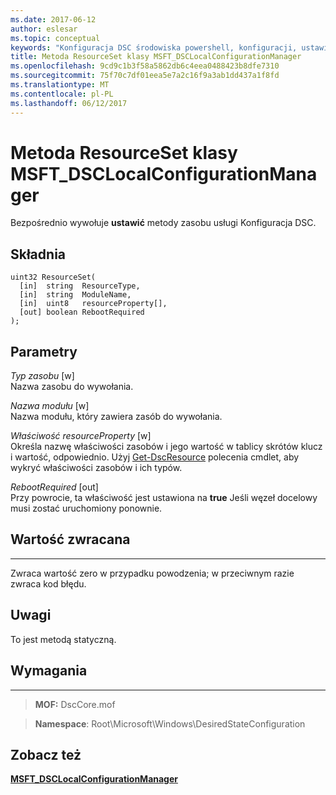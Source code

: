 ```yaml
---
ms.date: 2017-06-12
author: eslesar
ms.topic: conceptual
keywords: "Konfiguracja DSC środowiska powershell, konfiguracji, ustawienia"
title: Metoda ResourceSet klasy MSFT_DSCLocalConfigurationManager
ms.openlocfilehash: 9cd9c1b3f58a5862db6c4eea0488423b8dfe7310
ms.sourcegitcommit: 75f70c7df01eea5e7a2c16f9a3ab1dd437a1f8fd
ms.translationtype: MT
ms.contentlocale: pl-PL
ms.lasthandoff: 06/12/2017
---
```

# <a name="resourceset-method-of-the-msftdsclocalconfigurationmanager-class"></a>Metoda ResourceSet klasy MSFT_DSCLocalConfigurationManager

Bezpośrednio wywołuje **ustawić** metody zasobu usługi Konfiguracja DSC.

<a name="syntax"></a>Składnia
------

```mof
uint32 ResourceSet(
  [in]  string  ResourceType,
  [in]  string  ModuleName,
  [in]  uint8   resourceProperty[],
  [out] boolean RebootRequired
);
```

<a name="parameters"></a>Parametry
----------

*Typ zasobu* \[w\]  
Nazwa zasobu do wywołania.

*Nazwa modułu* \[w\]  
Nazwa modułu, który zawiera zasób do wywołania.

*Właściwość resourceProperty* \[w\]  
Określa nazwę właściwości zasobów i jego wartość w tablicy skrótów klucz i wartość, odpowiednio. Użyj [Get-DscResource](https://technet.microsoft.com/en-us/library/dn521625.aspx) polecenia cmdlet, aby wykryć właściwości zasobów i ich typów.

*RebootRequired* \[out\]  
Przy powrocie, ta właściwość jest ustawiona na **true** Jeśli węzeł docelowy musi zostać uruchomiony ponownie.

## <a name="return-value"></a>Wartość zwracana
------------

Zwraca wartość zero w przypadku powodzenia; w przeciwnym razie zwraca kod błędu.

## <a name="remarks"></a>Uwagi

To jest metodą statyczną.

## <a name="requirements"></a>Wymagania
------------
>**MOF:** DscCore.mof

>**Namespace**: Root\Microsoft\Windows\DesiredStateConfiguration


## <a name="see-also"></a>Zobacz też


[**MSFT_DSCLocalConfigurationManager**](msft-dsclocalconfigurationmanager.md)

 

 




